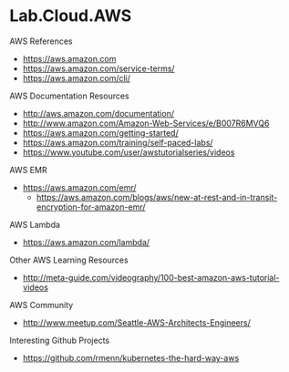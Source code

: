 # Lab.Cloud.AWS

AWS References  
* https://aws.amazon.com  
* https://aws.amazon.com/service-terms/
* https://aws.amazon.com/cli/


AWS Documentation Resources
* http://aws.amazon.com/documentation/
* http://www.amazon.com/Amazon-Web-Services/e/B007R6MVQ6
* https://aws.amazon.com/getting-started/
* https://aws.amazon.com/training/self-paced-labs/
* https://www.youtube.com/user/awstutorialseries/videos  


AWS EMR
* https://aws.amazon.com/emr/
  * https://aws.amazon.com/blogs/aws/new-at-rest-and-in-transit-encryption-for-amazon-emr/


AWS Lambda
* https://aws.amazon.com/lambda/


Other AWS Learning Resources
* http://meta-guide.com/videography/100-best-amazon-aws-tutorial-videos


AWS Community
* http://www.meetup.com/Seattle-AWS-Architects-Engineers/ 


Interesting Github Projects
* https://github.com/rmenn/kubernetes-the-hard-way-aws
